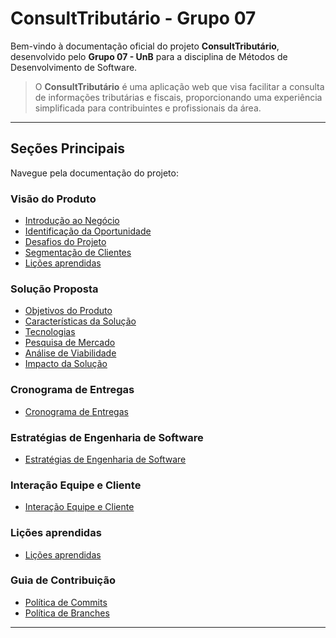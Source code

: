 # ConsultTributário - Grupo 07

Bem-vindo à documentação oficial do projeto **ConsultTributário**, desenvolvido pelo **Grupo 07 - UnB** para a disciplina de Métodos de Desenvolvimento de Software.

> O **ConsultTributário** é uma aplicação web que visa facilitar a consulta de informações tributárias e fiscais, proporcionando uma experiência simplificada para contribuintes e profissionais da área.

---

## Seções Principais

Navegue pela documentação do projeto:

### Visão do Produto
- [Introdução ao Negócio](visao-produto/cenario-atual/introducao-negocio.md)
- [Identificação da Oportunidade](visao-produto/cenario-atual/oportunidade.md)
- [Desafios do Projeto](visao-produto/cenario-atual/desafios.md)
- [Segmentação de Clientes](visao-produto/cenario-atual/segmentacao-clientes.md)
- [Lições aprendidas](visao-produto/licoes-aprendidas.md)

### Solução Proposta
- [Objetivos do Produto](visao-produto/solucao-proposta/objetivos-produto.md)
- [Características da Solução](visao-produto/solucao-proposta/caracteristicas-solucao.md)
- [Tecnologias](visao-produto/solucao-proposta/tecnologias.md)
- [Pesquisa de Mercado](visao-produto/solucao-proposta/pesquisa-mercado.md)
- [Análise de Viabilidade](visao-produto/solucao-proposta/analise-viabilidade.md)
- [Impacto da Solução](visao-produto/solucao-proposta/impacto-solucao.md)

### Cronograma de Entregas
- [Cronograma de Entregas](visao-produto/solucao-proposta/cronograma-entrega.md)

### Estratégias de Engenharia de Software
- [Estratégias de Engenharia de Software](visao-produto/estrategias-engenharia-software.md)

### Interação Equipe e Cliente
- [Interação Equipe e Cliente](visao-produto/interacao-equipe-cliente.md)

### Lições aprendidas
- [Lições aprendidas](visao-produto/licoes-aprendidas.md)

### Guia de Contribuição
- [Política de Commits](guia-contribuicao/politica-de-commits.md)
- [Política de Branches](guia-contribuicao/politica-de-branches.md)

---
